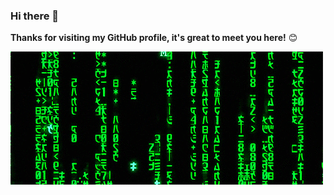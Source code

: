 ### Hi there 👋

**Thanks for visiting my GitHub profile, it's great to meet you here!** 😊

![](https://raw.githubusercontent.com/lyyyuna/lyyyuna/master/matrix.gif)

<!--
**lyyyuna/lyyyuna** is a ✨ _special_ ✨ repository because its `README.md` (this file) appears on your GitHub profile.

Here are some ideas to get you started:

- 🔭 I’m currently working on ...
- 🌱 I’m currently learning ...
- 👯 I’m looking to collaborate on ...
- 🤔 I’m looking for help with ...
- 💬 Ask me about ...
- 📫 How to reach me: ...
- 😄 Pronouns: ...
- ⚡ Fun fact: ...
-->
